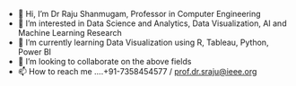 - 👋 Hi, I’m Dr Raju Shanmugam, Professor in Computer Engineering
- 👀 I’m interested in Data Science and Analytics, Data Visualization, AI and Machine Learning Research
- 🌱 I’m currently learning Data Visualization using R, Tableau, Python, Power BI
- 💞️ I’m looking to collaborate on the above fields
- 📫 How to reach me ....+91-7358454577 / prof.dr.sraju@ieee.org

<!---
prof-dr-sraju/prof-dr-sraju is a ✨ special ✨ repository because its `README.md` (this file) appears on your GitHub profile.
You can click the Preview link to take a look at your changes.
--->
